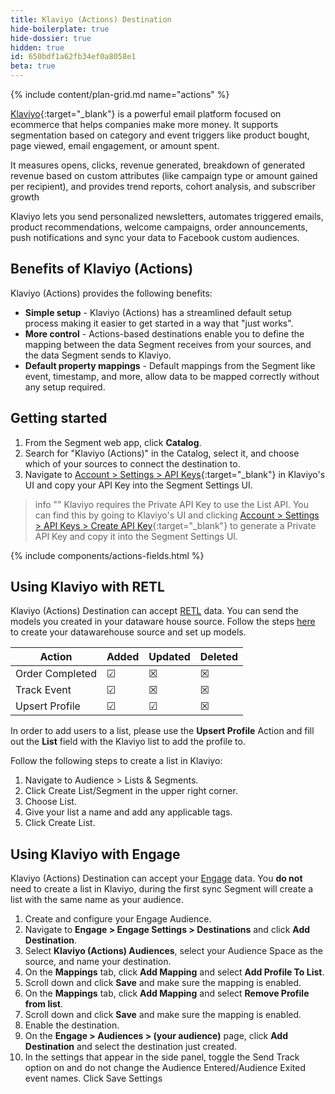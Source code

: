 ```yaml
---
title: Klaviyo (Actions) Destination
hide-boilerplate: true
hide-dossier: true
hidden: true
id: 650bdf1a62fb34ef0a8058e1
beta: true
---
```



{% include content/plan-grid.md name="actions" %}

<!-- Include a brief description of the destination here, along with a link to your website. -->

[Klaviyo](https://www.klaviyo.com){:target="_blank"} is a powerful email platform focused on ecommerce that helps companies make more money. It supports segmentation based on category and event triggers like product bought, page viewed, email engagement, or amount spent.

It measures opens, clicks, revenue generated, breakdown of generated revenue based on custom attributes (like campaign type or amount gained per recipient), and provides trend reports, cohort analysis, and subscriber growth

Klaviyo lets you send personalized newsletters, automates triggered emails, product recommendations, welcome campaigns, order announcements, push notifications and sync your data to Facebook custom audiences.

<!-- In the section below, explain the value of this actions-based destination. If you don't have a classic version of the destination, remove this section. -->

## Benefits of Klaviyo (Actions)

Klaviyo (Actions) provides the following benefits:

- **Simple setup** - Klaviyo (Actions) has a streamlined default setup process making it easier to get started in a way that "just works".
- **More control** - Actions-based destinations enable you to define the mapping between the data Segment receives from your sources, and the data Segment sends to Klaviyo.
- **Default property mappings** - Default mappings from the Segment like event, timestamp, and more, allow data to be mapped correctly without any setup required.

<!-- The section below explains how to enable and configure the destination. Include any configuration steps not captured below. For example, obtaining an API key from your platform and any configuration steps required to connect to the destination. -->

## Getting started

1. From the Segment web app, click **Catalog**.
2. Search for "Klaviyo (Actions)" in the Catalog, select it, and choose which of your sources to connect the destination to.
3. Navigate to [Account > Settings > API Keys](https://www.klaviyo.com/account#api-keys-tab){:target="_blank"} in Klaviyo's UI and copy your API Key into the Segment Settings UI.
> info ""
> Klaviyo requires the Private API Key to use the List API. You can find this by going to Klaviyo's UI and clicking [Account > Settings > API Keys > Create API Key](https://www.klaviyo.com/account#api-keys-tab){:target="_blank"}  to generate a Private API Key and copy it into the Segment Settings UI.

<!-- The line below renders a table of connection settings (if applicable), Pre-built Mappings, and available actions. -->

{% include components/actions-fields.html %}

<!--
Additional Context

Include additional information that you think will be useful to the user here. For information that is specific to an individual mapping, please add that as a comment so that the Segment docs team can include it in the auto-generated content for that mapping.
-->

## Using Klaviyo with RETL 

Klaviyo (Actions) Destination can accept [RETL](https://segment.com/docs/connections/reverse-etl/) data. You can send the models you created in your dataware house source. Follow the steps [here](https://segment.com/docs/connections/reverse-etl/#step-1-add-a-source) to create your datawarehouse source and set up models. 


| Action          | Added           | Updated        | Deleted         |
| --------------  | --------------- | -------------- | --------------- | 
| Order Completed | &#x2611;        | &#x2612;       | &#x2612;        |
| Track Event     | &#x2611;        | &#x2612;       | &#x2612;        |
| Upsert Profile  | &#x2611;        | &#x2611;       | &#x2612;        |

In order to add users to a list, please use the **Upsert Profile** Action and fill out the **List** field with the Klaviyo list to add the profile to.

Follow the following steps to create a list in Klaviyo: 

1. Navigate to Audience > Lists & Segments.
2. Click Create List/Segment in the upper right corner.
3. Choose List.
4. Give your list a name and add any applicable tags.
5. Click Create List.


## Using Klaviyo with Engage

Klaviyo (Actions) Destination can accept your [Engage](https://segment.com/docs/engage/) data. You **do not** need to create a list in Klaviyo, during the first sync Segment will create a list with the same name as your audience. 

1. Create and configure your Engage Audience.
2. Navigate to **Engage > Engage Settings > Destinations** and click **Add Destination**.
3. Select **Klaviyo (Actions) Audiences**, select your Audience Space as the source, and name your destination.
4. On the **Mappings** tab, click **Add Mapping** and select **Add Profile To List**. 
6. Scroll down and click **Save** and make sure the mapping is enabled. 
7. On the **Mappings** tab, click **Add Mapping** and select **Remove Profile from list**. 
9. Scroll down and click **Save** and make sure the mapping is enabled. 
5. Enable the destination. 
6. On the **Engage > Audiences > (your audience)** page, click **Add Destination** and select the destination just created.
7. In the settings that appear in the side panel, toggle the Send Track option on and do not change the Audience Entered/Audience Exited event names. Click Save Settings

